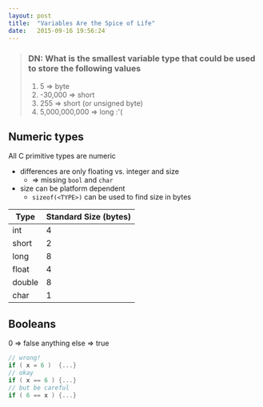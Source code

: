 ```yaml
---
layout: post
title:  "Variables Are the Spice of Life"
date:   2015-09-16 19:56:24
---
```


> ### DN: What is the smallest variable type that could be used to store the following values
>
> 1. 5             => byte
> 2. -30,000       => short
> 3. 255           => short (or unsigned byte)
> 4. 5,000,000,000 => long :'(

## Numeric types

All C primitive types are numeric

- differences are only floating vs. integer and size
    - => missing `bool` and `char`
- size can be platform dependent
    - `sizeof(<TYPE>)` can be used to find size in bytes

Type    | Standard Size (bytes)
--------|-----------------------
int     | 4
short   | 2
long    | 8
float   | 4
double  | 8
char    | 1

## Booleans
0             => false
anything else => true

```c
// wrong!
if ( x = 6 )  {...}
// okay
if ( x == 6 ) {...}
// but be careful
if ( 6 == x ) {...}
```
